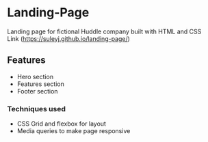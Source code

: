 # Landing-Page

Landing page for fictional Huddle company built with HTML and CSS<br>
Link (https://suleyj.github.io/landing-page/)

## Features
- Hero section
- Features section 
- Footer section

### Techniques used
- CSS Grid and flexbox for layout
- Media queries to make page responsive
